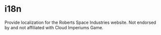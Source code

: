 # i18n
Provide localization for the Roberts Space Industries website. Not endorsed by and not affiliated with Cloud Imperiums Game.
